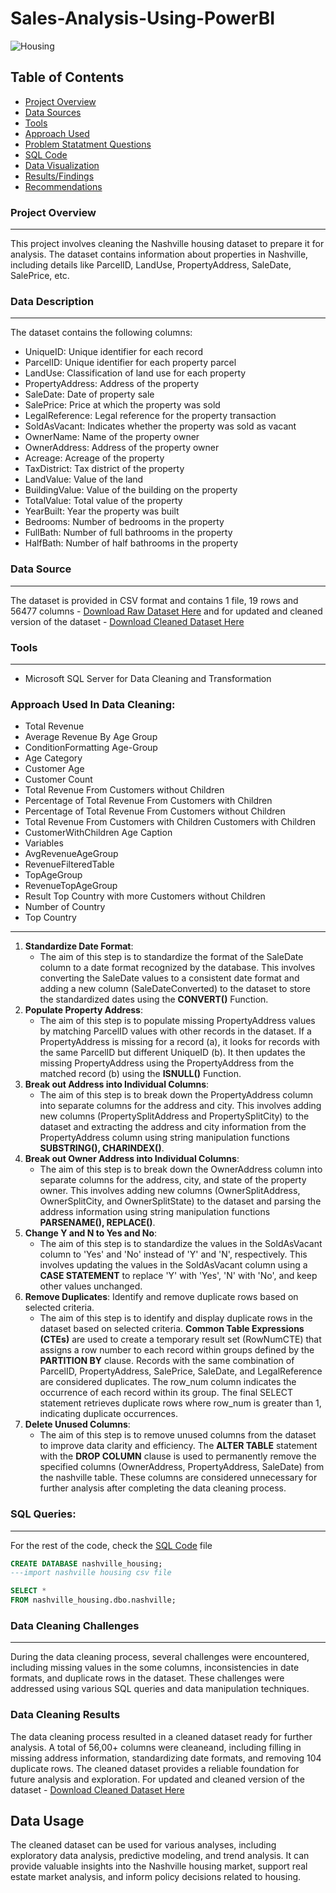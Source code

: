 # Sales-Analysis-Using-PowerBI

![Housing](image-housing.jpg)

## Table of Contents
- [Project Overview](#project_overview)
- [Data Sources](#data_sources)
- [Tools](#tools)
- [Approach Used](#approach_used)
- [Problem Statatment Questions](#problem_statement_questions)
- [SQL Code](#sql_code)
- [Data Visualization](#data-visualization)
- [Results/Findings](#results_/_findings)
- [Recommendations](#recommendations)

### Project Overview
---
This project involves cleaning the Nashville housing dataset to prepare it for analysis. The dataset contains information about properties in Nashville, including details like ParcelID, LandUse, PropertyAddress, SaleDate, SalePrice, etc.

### Data Description
---
The dataset contains the following columns:
- UniqueID: Unique identifier for each record
- ParcelID: Unique identifier for each property parcel
- LandUse: Classification of land use for each property
- PropertyAddress: Address of the property
- SaleDate: Date of property sale
- SalePrice: Price at which the property was sold
- LegalReference: Legal reference for the property transaction
- SoldAsVacant: Indicates whether the property was sold as vacant
- OwnerName: Name of the property owner
- OwnerAddress: Address of the property owner
- Acreage: Acreage of the property
- TaxDistrict: Tax district of the property
- LandValue: Value of the land
- BuildingValue: Value of the building on the property
- TotalValue: Total value of the property
- YearBuilt: Year the property was built
- Bedrooms: Number of bedrooms in the property
- FullBath: Number of full bathrooms in the property
- HalfBath: Number of half bathrooms in the property

### Data Source
---
The dataset is provided in CSV format and contains 1 file, 19 rows and 56477 columns - [Download Raw Dataset Here](NashvilleHousing.csv) and for updated and cleaned version of the dataset - [Download Cleaned Dataset Here](NashvilleHousing-Cleaned.csv) 

### Tools
---
- Microsoft SQL Server for Data Cleaning and Transformation
  
### Approach Used In Data Cleaning:

- Total Revenue
- Average Revenue By Age Group
- ConditionFormatting Age-Group
- Age Category
- Customer Age
- Customer Count
- Total Revenue From Customers without Children
- Percentage of Total Revenue From Customers with Children
- Percentage of Total Revenue From Customers without Children
- Total Revenue From Customers with Children
Customers with Children
- CustomerWithChildren
Age Caption
- Variables
- AvgRevenueAgeGroup
- RevenueFilteredTable
- TopAgeGroup
- RevenueTopAgeGroup
- Result
Top Country with more Customers without Children
- Number of Country
- Top Country
---
1. **Standardize Date Format**:
   - The aim of this step is to standardize the format of the SaleDate column to a date format recognized by the database. This involves converting the SaleDate values to a consistent date format and adding a new column (SaleDateConverted) to the dataset to store the standardized dates using the **CONVERT()** Function.
2. **Populate Property Address**:
   - The aim of this step is to populate missing PropertyAddress values by matching ParcelID values with other records in the dataset. If a PropertyAddress is missing for a record (a), it looks for records with the same ParcelID but different UniqueID (b). It then updates the missing PropertyAddress using the PropertyAddress from the matched record (b) using the **ISNULL()** Function.
3. **Break out Address into Individual Columns**:
   - The aim of this step is to break down the PropertyAddress column into separate columns for the address and city. This involves adding new columns (PropertySplitAddress and PropertySplitCity) to the dataset and extracting the address and city information from the PropertyAddress column using string manipulation functions **SUBSTRING(), CHARINDEX()**.
4. **Break out Owner Address into Individual Columns**:
   - The aim of this step is to break down the OwnerAddress column into separate columns for the address, city, and state of the property owner. This involves adding new columns (OwnerSplitAddress, OwnerSplitCity, and OwnerSplitState) to the dataset and parsing the address information using string manipulation functions **PARSENAME(), REPLACE()**.
5. **Change Y and N to Yes and No**:
    -  The aim of this step is to standardize the values in the SoldAsVacant column to 'Yes' and 'No' instead of 'Y' and 'N', respectively. This involves updating the values in the SoldAsVacant column using a **CASE STATEMENT** to replace 'Y' with 'Yes', 'N' with 'No', and keep other values unchanged.
6. **Remove Duplicates**: Identify and remove duplicate rows based on selected criteria.
    -  The aim of this step is to identify and display duplicate rows in the dataset based on selected criteria. **Common Table Expressions (CTEs)** are used to create a temporary result set (RowNumCTE) that assigns a row number to each record within groups defined by the **PARTITION BY** clause. Records with the same combination of ParcelID, PropertyAddress, SalePrice, SaleDate, and LegalReference are considered duplicates. The row_num column indicates the occurrence of each record within its group. The final SELECT statement retrieves duplicate rows where row_num is greater than 1, indicating duplicate occurrences.
7. **Delete Unused Columns**:
    - The aim of this step is to remove unused columns from the dataset to improve data clarity and efficiency. The **ALTER TABLE** statement with the **DROP COLUMN** clause is used to permanently remove the specified columns (OwnerAddress, PropertyAddress, SaleDate) from the nashville table. These columns are considered unnecessary for further analysis after completing the data cleaning process.
  


### SQL Queries:
---
For the rest of the code, check the [SQL Code](nashville-housing.sql) file
```SQL
CREATE DATABASE nashville_housing;
---import nashville housing csv file

SELECT *
FROM nashville_housing.dbo.nashville;

```

### Data Cleaning Challenges
---
During the data cleaning process, several challenges were encountered, including missing values in the some columns, inconsistencies in date formats, and duplicate rows in the dataset. These challenges were addressed using various SQL queries and data manipulation techniques.

### Data Cleaning Results
The data cleaning process resulted in a cleaned dataset ready for further analysis. A total of 56,00+ columns were cleaneand, including filling in missing address information, standardizing date formats, and removing 104 duplicate rows. The cleaned dataset provides a reliable foundation for future analysis and exploration. For updated and cleaned version of the dataset - [Download Cleaned Dataset Here](NashvilleHousing-Cleaned.csv) 

## Data Usage
The cleaned dataset can be used for various analyses, including exploratory data analysis, predictive modeling, and trend analysis. It can provide valuable insights into the Nashville housing market, support real estate market analysis, and inform policy decisions related to housing.

